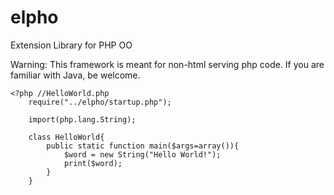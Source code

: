 elpho
=====

Extension Library for PHP OO

Warning: This framework is meant for non-html serving php code.
If you are familiar with Java, be welcome.

	<?php //HelloWorld.php
		require("../elpho/startup.php");
		
		import(php.lang.String);
		
		class HelloWorld{
			public static function main($args=array()){
				$word = new String("Hello World!");
				print($word);
			}
		}
